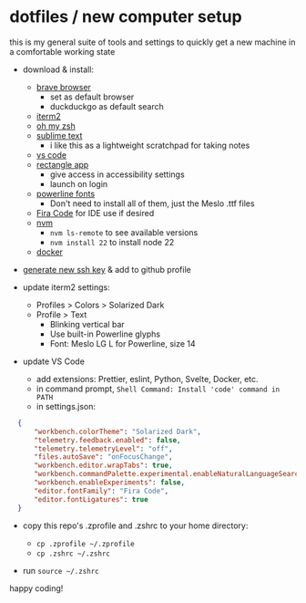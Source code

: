 # dotfiles / new computer setup

this is my general suite of tools and settings to quickly get a new machine in a comfortable working state

- download & install:
  - [brave browser](https://brave.com/download/) 
    - set as default browser
    - duckduckgo as default search
  - [iterm2](https://iterm2.com/)
  - [oh my zsh](https://ohmyz.sh/)
  - [sublime text](https://www.sublimetext.com/)
    - i like this as a lightweight scratchpad for taking notes
  - [vs code](https://code.visualstudio.com/)
  - [rectangle app](https://rectangleapp.com/)
    - give access in accessibility settings
    - launch on login
  - [powerline fonts](https://github.com/powerline/fonts)
    - Don't need to install all of them, just the Meslo .ttf files
  - [Fira Code](https://github.com/tonsky/FiraCode) for IDE use if desired
  - [nvm](https://github.com/nvm-sh/nvm)
    - `nvm ls-remote` to see available versions
    - `nvm install 22` to install node 22
  - [docker](https://www.docker.com/)

- [generate new ssh key](https://docs.github.com/en/authentication/connecting-to-github-with-ssh/generating-a-new-ssh-key-and-adding-it-to-the-ssh-agent#generating-a-new-ssh-key) & add to github profile

- update iterm2 settings:
  -  Profiles > Colors > Solarized Dark
  -  Profile > Text
      - Blinking vertical bar
      - Use built-in Powerline glyphs
      - Font: Meslo LG L for Powerline, size 14

- update VS Code 
  - add extensions: Prettier, eslint, Python, Svelte, Docker, etc.
  - in command prompt, `Shell Command: Install 'code' command in PATH`
  - in settings.json:
```json
  {
      "workbench.colorTheme": "Solarized Dark",
      "telemetry.feedback.enabled": false,
      "telemetry.telemetryLevel": "off",
      "files.autoSave": "onFocusChange",
      "workbench.editor.wrapTabs": true,
      "workbench.commandPalette.experimental.enableNaturalLanguageSearch": false,
      "workbench.enableExperiments": false,
      "editor.fontFamily": "Fira Code",
      "editor.fontLigatures": true
  }
```

- copy this repo's .zprofile and .zshrc to your home directory:
  - `cp .zprofile ~/.zprofile`
  - `cp .zshrc ~/.zshrc`

- run `source ~/.zshrc`

happy coding!
